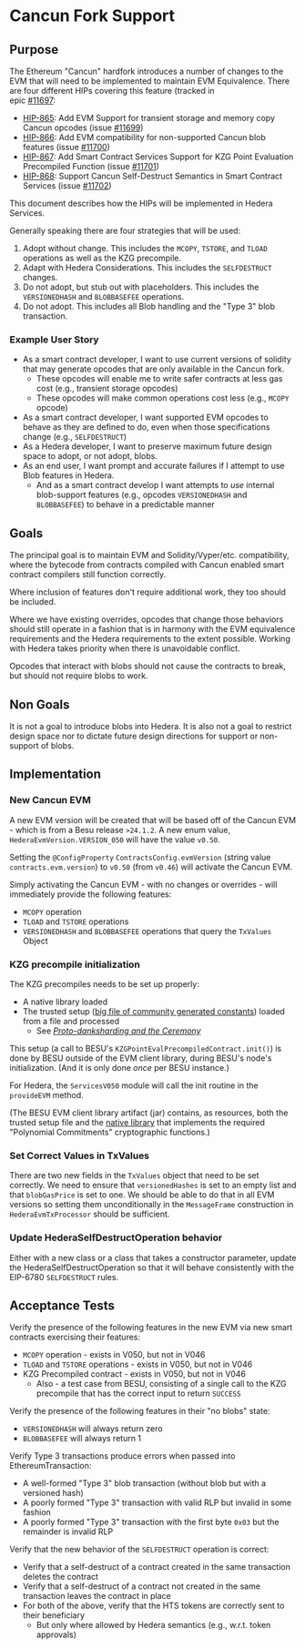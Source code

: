 # Cancun Fork Support

## Purpose

The Ethereum "Cancun" hardfork introduces a number of changes to the EVM that will need to be implemented to maintain EVM
Equivalence. There are four different HIPs covering this feature (tracked in  
  epic [#11697](https://github.com/hashgraph/hedera-services/issues/11697):
* [HIP-865](https://hips.hedera.com/hip/hip-865): Add EVM Support for transient storage and memory 
  copy Cancun opcodes (issue [#11699](https://github.com/hashgraph/hedera-services/issues/11699))
* [HIP-866](https://hips.hedera.com/hip/hip-866): Add EVM compatibility for non-supported Cancun blob features
  (issue [#11700](https://github.com/hashgraph/hedera-services/issues/11700))
* [HIP-867](https://hips.hedera.com/hip/hip-867): Add Smart Contract Services Support for KZG Point 
  Evaluation Precompiled Function (issue [#11701](https://github.com/hashgraph/hedera-services/issues/11701))
* [HIP-868](https://hips.hedera.com/hip/hip-868): Support Cancun Self-Destruct  Semantics in Smart
  Contract Services (issue [#11702](https://github.com/hashgraph/hedera-services/issues/11702))

This document describes how the HIPs will be implemented in Hedera Services.

Generally speaking there are four strategies that will be used:

1. Adopt without change. This includes the `MCOPY`, `TSTORE`, and `TLOAD` operations as well as the KZG precompile.
2. Adapt with Hedera Considerations. This includes the `SELFDESTRUCT` changes.
3. Do not adopt, but stub out with placeholders. This includes the `VERSIONEDHASH` and `BLOBBASEFEE` operations.
4. Do not adopt. This includes all Blob handling and the "Type 3" blob transaction.

### Example User Story

<!-- **TODO(Nana): more specific user stories highlighting the capabilities to users** -->

* As a smart contract developer, I want to use current versions of solidity that may generate opcodes that are only
  available in the Cancun fork.
  * These opcodes will enable me to write safer contracts at less gas cost (e.g., transient storage opcodes)
  * These opcodes will make common operations cost less (e.g., `MCOPY` opcode)
* As a smart contract developer, I want supported EVM opcodes to behave as they are defined to do, even when those
  specifications change (e.g., `SELFDESTRUCT`)
* As a Hedera developer, I want to preserve maximum future design space to adopt, or not adopt, blobs.
* As an end user, I want prompt and accurate failures if I attempt to use Blob features in Hedera.
  * And as a smart contract develop I want attempts to _use_ internal blob-support features (e.g.,
    opcodes `VERSIONEDHASH` and `BLOBBASEFEE`) to behave in a predictable manner

## Goals

The principal goal is to maintain EVM and Solidity/Vyper/etc. compatibility, where the bytecode from contracts compiled
with Cancun enabled smart contract compilers still function correctly.

Where inclusion of features don't require additional work, they too should be included.

Where we have existing overrides, opcodes that change those behaviors should still operate in a fashion that is in
harmony with the EVM equivalence requirements and the Hedera requirements to the extent possible. Working with Hedera
takes priority when there is unavoidable conflict.

Opcodes that interact with blobs should not cause the contracts to break, but should not require blobs to work.

## Non Goals

It is not a goal to introduce blobs into Hedera. It is also not a goal to restrict design space nor to dictate future
design directions for support or non-support of blobs.

## Implementation

### New Cancun EVM

A new EVM version will be created that will be based off of the Cancun EVM - which is from a Besu
release `>24.1.2`.  A new enum value, `HederaEvmVersion.VERSION_050` will have the value `v0.50`.  

Setting the `@ConfigProperty` `ContractsConfig.evmVersion` (string value `contracts.evm.version`) 
to `v0.50` (from `v0.46`) will activate the Cancun EVM.

Simply activating the Cancun EVM - with no changes or overrides - will immediately provide the 
following features:

* `MCOPY` operation
* `TLOAD` and `TSTORE` operations
* `VERSIONEDHASH` and `BLOBBASEFEE` operations that query the `TxValues` Object


### KZG precompile initialization

The KZG precompiles needs to be set up properly:
* A native library loaded
* The trusted setup ([big file of community generated constants](https://github.com/ethereum/c-kzg-4844/blob/main/src/trusted_setup.txt))
  loaded from a file and processed
  * See [_Proto-danksharding and the Ceremony_](https://ceremony.ethereum.org/)

This setup (a call to BESU's `KZGPointEvalPrecompiledContract.init()`) is done by BESU outside of
the EVM client library, during BESU's node's initialization.  (And it is only done _once_ per BESU
instance.)

For Hedera, the `ServicesV050` module will call the init routine in the `provideEVM` method.

(The BESU EVM client library artifact (jar) contains, as resources, both the trusted setup file and
the [native library](https://github.com/ethereum/c-kzg-4844/tree/main) that implements the required
"Polynomial Commitments" cryptographic functions.)

### Set Correct Values in TxValues

There are two new fields in the `TxValues` object that need to be set correctly. We need to ensure
that `versionedHashes` is set to an empty list and that `blobGasPrice` is set to one. We should be able to do that in all
EVM versions so setting them unconditionally in the `MessageFrame` construction in `HederaEvmTxProcessor` should be
sufficient.

<!-- **TODO(Nana): Set them in the EVM versions how? Is there a specific class that needs to be updated or a method that needs to be overridden?** -->


### Update HederaSelfDestructOperation behavior

Either with a new class or a class that takes a constructor parameter, update the HederaSelfDestructOperation so that it
will behave consistently with the EIP-6780 `SELFDESTRUCT` rules.

<!-- **TODO(Nana): Please specify which option the implementation should follow. Feel free to note that the other wasn't chosen for reason X** -->

## Acceptance Tests

Verify the presence of the following features in the new EVM via new smart contracts exercising their features:

* `MCOPY` operation - exists in V050, but not in V046
* `TLOAD` and `TSTORE` operations - exists in V050, but not in V046
* KZG Precompiled contract - exists in V050, but not in V046
  * Also - a test case from BESU, consisting of a single call to the KZG precompile that has the
    correct input to return `SUCCESS`

Verify the presence of the following features in their "no blobs" state:

* `VERSIONEDHASH` will always return zero
* `BLOBBASEFEE` will always return 1

Verify Type 3 transactions produce errors when passed into EthereumTransaction:

* A well-formed "Type 3" blob transaction (without blob but with a versioned hash)
* A poorly formed "Type 3" transaction with valid RLP but invalid in some fashion
* A poorly formed "Type 3" transaction with the first byte `0x03` but the remainder is invalid RLP

Verify that the new behavior of the `SELFDESTRUCT` operation is correct:

* Verify that a self-destruct of a contract created in the same transaction deletes the contract
* Verify that a self-destruct of a contract not created in the same transaction leaves the contract in place
* For both of the above, verify that the HTS tokens are correctly sent to their beneficiary
  * But only where allowed by Hedera semantics (e.g., w.r.t. token approvals)
